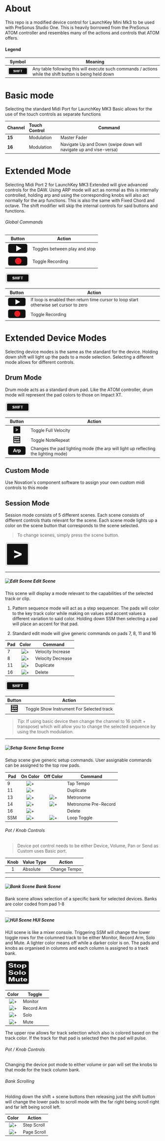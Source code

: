 # About

This repo is a modified device control for LaunchKey Mini Mk3 to be used with PreSonus Studio One. This is heavily borrowed from the PreSonus ATOM controller and resembles many of the actions and controls that ATOM offers.

#### Legend

| Symbol                                        | Meaning                              |
| --------------------------------------------- | ------------------------------------ |
| ![shift-button](./resources/shift-button.png) | Any table following this will execute such commands / actions while the shift button is being held down  |

# Basic mode

Selecting the standard Midi Port for LaunchKey MK3 Basic allows for the use of the touch controls as separate functions

| Channel | Touch Control  | Command                |
| ------- |:-------------- | ---------------------- |
| **15**  | Modulation     | Master Fader           |
| **16**  | Modulation     | Navigate Up and Down (swipe down will navigate up and vise-versa) |


# Extended Mode

Selecting Midi Port 2 for LaunchKey MK3 Extended will give advanced controls for the DAW. Using ARP mode will act as normal as this is internally controlled, holding arp and using the corresponding knobs will also act normally for the arp functions. This is also the same with Fixed Chord and octave. The shift modifier will skip the internal controls for said buttons and functions.

###### Global Commands

| Button                                          | Action                            |
| ----------------------------------------------- | --------------------------------- |
| ![play-button](./resources/play-button.png)     | Toggles between play and stop     |
| ![record-button](./resources/record-button.png) | Toggle Recording                  |


![shift-button](./resources/shift-button.png)

| Button                                            | Action                            |
| ------------------------------------------------- | --------------------------------- |
| ![play-button](./resources/play-button.png)       | If loop is enabled then return time cursor to loop start otherwise set cursor to zero |
| ![record-button](./resources/record-button.png)   | Toggle Recording                  |

# Extended Device Modes
Selecting device modes is the same as the standard for the device. Holding down shift will light up the pads to a mode selection. Selecting a different mode allows for different controls.

## Drum Mode
Drum mode acts as a standard drum pad. Like the ATOM controller, drum mode will represent the pad colors to those on Impact XT.


![shift-button](./resources/shift-button.png)

| Button                                                  | Action                                     |
|:-------------------------------------------------------:| ------------------------------------------ |
| ![scene-button](./resources/scene-button_sm.png)        | Toggle Full Velocity                       |
| ![stop-solo-mute-button](./resources/ssm-button_sm.png) | Toggle NoteRepeat                          |
| ![arp-button](./resources/arp-button.png)               | Changes the pad lighting mode (the arp will light up reflecting the lighting mode) |

## Custom Mode
Use Novation's component software to assign your own custom midi controls to this mode

## Session Mode
Session mode consists of 5 different scenes. Each scene consists of different controls thats relevant for the scene. Each scene mode lights up a color on the scene button that corresponds to the scene selected.

> To change scenes, simply press the scene button.

![scene-button](./resources/scene-button.png)

---

##### ![Edit Scene](https://via.placeholder.com/24/AAAA00/000000?text=+) Edit Scene
This scene will display a mode relevant to the capabilities of the selected track or clip.

1. Pattern sequence mode will act as a step sequencer. The pads will color to the key track color while making on values and accent values a different variation to said color. Holding down SSM then selecting a pad will place an accent for that pad.

1. Standard edit mode will give generic commands on pads 7, 8, 11 and 16

| Pad   | Color                                                     | Command               |
| ----- |:---------------------------------------------------------:| --------------------- |
| 7     | ![+](https://via.placeholder.com/24/888800/000000?text=+) | Velocity Increase     |
| 8     | ![+](https://via.placeholder.com/24/00FF00/000000?text=+) | Velocity Decrease     |
| 11    | ![+](https://via.placeholder.com/24/CCCCCC/000000?text=+) | Duplicate             |
| 16    | ![+](https://via.placeholder.com/24/FF0000/000000?text=+) | Delete                |


![shift-button](./resources/shift-button.png)

| Button                                                  | Action                                      |
|:-------------------------------------------------------:| ------------------------------------------- |
| ![stop-solo-mute-button](./resources/ssm-button_sm.png) | Toggle Show Instrument For Selected track   |


>  _Tip_: If using basic device then change the channel to 16 (shift + transpose) which will allow you to change the selected sequence by using the touch modulation.

---

##### ![Setup Scene](https://via.placeholder.com/24/0000FF/000000?text=+) Setup Scene

Setup scene give generic setup commands. User assignable commands can be assigned to the top row pads.

| Pad   | On Color                                                  | Off Color                                                 | Command               |
| ----- |:---------------------------------------------------------:|:---------------------------------------------------------:| --------------------- |
| 9     | ![+](https://via.placeholder.com/24/0000FF/000000?text=+) |                                                           | Tap Tempo             |
| 11    | ![+](https://via.placeholder.com/24/CCCCCC/000000?text=+) |                                                           | Duplicate             |
| 13    | ![+](https://via.placeholder.com/24/00FF00/000000?text=+) | ![+](https://via.placeholder.com/24/888800/000000?text=+) | Metronome             |
| 14    | ![+](https://via.placeholder.com/24/008800/000000?text=+) | ![+](https://via.placeholder.com/24/888800/000000?text=+) | Metronome Pre-Record  |
| 16    | ![+](https://via.placeholder.com/24/FF0000/000000?text=+) |                                                           | Delete                |
| SSM   | ![+](https://via.placeholder.com/24/00FFFF/000000?text=+) | ![+](https://via.placeholder.com/24/000000/000000?text=+) | Loop Toggle           |

###### Pot / Knob Controls

> Device pot control needs to be either Device, Volume, Pan or Send as Custom uses Basic port.

| Knob  | Value Type | Action       |
|:-----:| ---------- | ------------ |
| 1     | Absolute   | Change Tempo |

---

##### ![Bank Scene](https://via.placeholder.com/24/00FF00/000000?text=+) Bank Scene

Bank scene allows selection of a specific bank for selected devices. Banks are color coded from pad 1-8

---

##### ![HUI Scene](https://via.placeholder.com/24/38FFCC/000000?text=+) HUI Scene

HUI scene is like a mixer console. Triggering SSM will change the lower toggle rows for the columned track to be either Monitor, Record Arm, Solo and Mute. A lighter color means off while a darker color is on. The pads and knobs as organised in columns and each column is assigned to a track bank.

![stop-solo-mute-button](./resources/ssm-button.png)

| Color                                                     | Toggle      |
|:---------------------------------------------------------:| ----------- |
| ![+](https://via.placeholder.com/24/00A9FF/000000?text=+) | Monitor     |
| ![+](https://via.placeholder.com/24/FF4C87/000000?text=+) | Record Arm  |
| ![+](https://via.placeholder.com/24/FFE126/000000?text=+) | Solo        |
| ![+](https://via.placeholder.com/24/874CFF/000000?text=+) | Mute        |

The upper row allows for track selection which also is colored based on the track color. If the track for that pad is selected then the pad will pulse.

###### Pot / Knob Controls

Changing the device pot mode to either volume or pan will set the knobs to that mode for the track column bank.

###### Bank Scrolling
Holding down the shift + scene buttons then releasing just the shift button will change the lower pads to scroll mode with the far right being scroll right and far left being scroll left.

| Color                                                     | Action      |
|:---------------------------------------------------------:| ----------- |
| ![+](https://via.placeholder.com/24/008800/000000?text=+) | Step Scroll |
| ![+](https://via.placeholder.com/24/00FF00/000000?text=+) | Page Scroll |
